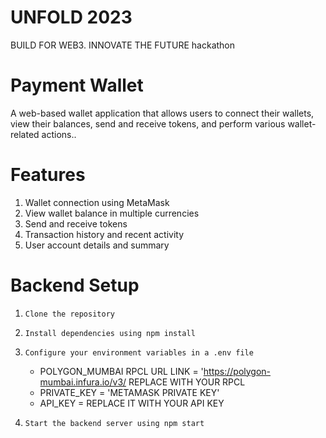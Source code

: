 # UNFOLD 2023
  BUILD FOR WEB3. INNOVATE THE FUTURE
hackathon

# Payment Wallet
A web-based wallet application that allows users to connect their wallets, view their balances, send and receive tokens, and perform various wallet-related actions..


# Features

  1. Wallet connection using MetaMask
  2. View wallet balance in multiple currencies
  3. Send and receive tokens
  4. Transaction history and recent activity
  4. User account details and summary

# Backend Setup

1. `Clone the repository`
2. `Install dependencies using npm install`
3. `Configure your environment variables in a .env file`
    - POLYGON_MUMBAI RPCL URL LINK = 'https://polygon-mumbai.infura.io/v3/ REPLACE WITH YOUR RPCL
    - PRIVATE_KEY = 'METAMASK PRIVATE KEY'
    - API_KEY = REPLACE IT WITH YOUR API KEY
   
4. `Start the backend server using npm start`
